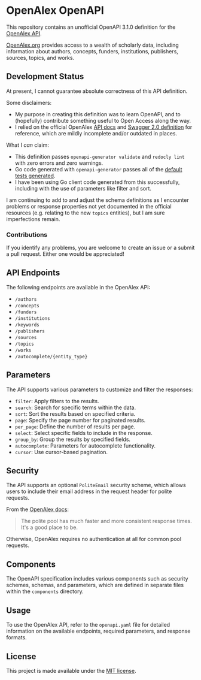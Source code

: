 # OpenAlex OpenAPI

This repository contains an unofficial OpenAPI 3.1.0 definition for the [OpenAlex API](https://docs.openalex.org/).

[OpenAlex.org](https://openalex.org/) provides access to a wealth of scholarly data, including information about authors, concepts, funders, institutions, publishers, sources, topics, and works.

## Development Status

At present, I cannot guarantee absolute correctness of this API definition.

Some disclaimers:

- My purpose in creating this definition was to learn OpenAPI, and to (hopefully) contribute something useful to Open Access along the way.
- I relied on the official OpenAlex [API docs](https://github.com/ourresearch/openalex-docs) and [Swagger 2.0 definition](https://github.com/ourresearch/openalex-api-docs/blob/0c3ed4dc58040b6802601a19a09bfec4b47e8cb4/source/spec.yaml) for reference, which are mildly incomplete and/or outdated in places.

What I *can* claim:

- This definition passes `openapi-generator validate` and `redocly lint` with zero errors and zero warnings.
- Go code generated with `openapi-generator` passes all of the [default tests generated](https://github.com/diverged/openalex-go-openapi31/blob/a3fd6ebc623c894615c421dfe1ba9d8fd3d7ed9b/test/api_default_test.go).
- I have been using Go client code generated from this successfully, including with the use of parameters like filter and sort.

I am continuing to add to and adjust the schema definitions as I encounter problems or response properties not yet documented in the official resources (e.g. relating to the new `topics` entities), but I am sure imperfections remain.

### Contributions

If you identify any problems, you are welcome to create an issue or a submit a pull request.  Either one would be appreciated!

## API Endpoints

The following endpoints are available in the OpenAlex API:

- `/authors`
- `/concepts`
- `/funders`
- `/institutions`
- `/keywords`
- `/publishers`
- `/sources`
- `/topics`
- `/works`
- `/autocomplete/{entity_type}`

## Parameters

The API supports various parameters to customize and filter the responses:

- `filter`: Apply filters to the results.
- `search`: Search for specific terms within the data.
- `sort`: Sort the results based on specified criteria.
- `page`: Specify the page number for paginated results.
- `per_page`: Define the number of results per page.
- `select`: Select specific fields to include in the response.
- `group_by`: Group the results by specified fields.
- `autocomplete`: Parameters for autocomplete functionality.
- `cursor`: Use cursor-based pagination.

## Security

The API supports an optional `PoliteEmail` security scheme, which allows users to include their email address in the request header for polite requests.

From the [OpenAlex docs](https://docs.openalex.org/how-to-use-the-api/rate-limits-and-authentication#the-polite-pool):
> The polite pool has much faster and more consistent response times. It's a good place to be.

Otherwise, OpenAlex requires no authentication at all for common pool requests.

## Components

The OpenAPI specification includes various components such as security schemes, schemas, and parameters, which are defined in separate files within the `components` directory.

## Usage

To use the OpenAlex API, refer to the `openapi.yaml` file for detailed information on the available endpoints, required parameters, and response formats.

## License

This project is made available under the [MIT license](https://github.com/diverged/openalex-openapi/blob/main/LICENSE).
